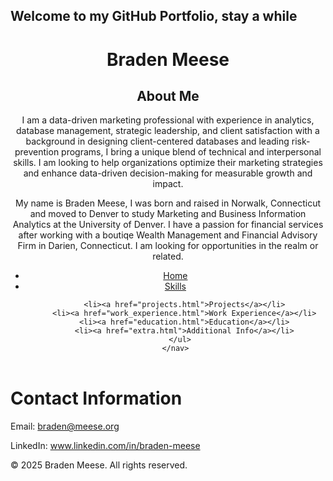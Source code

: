 ## Welcome to my GitHub Portfolio, stay a while


<html lang="en">
<head>
  <meta charset="UTF-8">
  <meta name="viewport" content="width=device-width, initial-scale=1.0">
  <link rel="stylesheet" href="style.css">
</head>
<body>
  <header>
    <h1>Braden Meese</h1>
    <h2>About Me</h2>
    <p class="brand-statement">I am a data-driven marketing professional with experience in analytics, database management, strategic leadership, and client satisfaction with a background in designing client-centered databases and leading risk-prevention programs, I bring a unique blend of technical and interpersonal skills. I am looking to help organizations optimize their marketing strategies and enhance data-driven decision-making for measurable growth and impact.</p>
     <main>
    <section id="about">
      <p>My name is Braden Meese, I was born and raised in Norwalk, Connecticut and moved to Denver to study Marketing and Business Information Analytics at the University of Denver. I have a passion for financial services after working with a boutiqe Wealth Management and Financial Advisory Firm in Darien, Connecticut. I am looking for opportunities in the realm or related.</p>
    </section>
    <nav>
      <ul>
        <li><a href="index.html">Home</a></li>
        <li><a href="skills.html">Skills</a></li>

        <li><a href="projects.html">Projects</a></li>
        <li><a href="work_experience.html">Work Experience</a></li>
        <li><a href="education.html">Education</a></li>
        <li><a href="extra.html">Additional Info</a></li>
      </ul>
    </nav>
  </header>
  

    
  <html>
<head>
  <meta charset="UTF-8">
  
</head>
<body>
  <h1>Contact Information</h1>
  <p>Email: <a href="mailto:braden@meese.org">braden@meese.org</a></p>
  <p>LinkedIn: <a href="https://www.linkedin.com/in/braden-meese" target="_blank">www.linkedin.com/in/braden-meese</a></p>
</body>
</html>
  </main>
  
  <footer>
    <p>&copy; 2025 Braden Meese. All rights reserved.</p>
  </footer>
</body>
</html>


<!--
**bradenmeese/bradenmeese** is a ✨ _special_ ✨ repository because its `README.md` (this file) appears on your GitHub profile.

Here are some ideas to get you started:

- 🔭 I’m currently working on ...
- 🌱 I’m currently learning ...
- 👯 I’m looking to collaborate on ...
- 🤔 I’m looking for help with ...
- 💬 Ask me about ...
- 📫 How to reach me: ...
- 😄 Pronouns: ...
- ⚡ Fun fact: ...
-->
